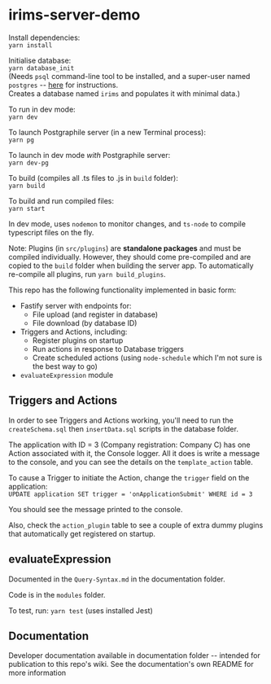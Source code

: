 # irims-server-demo

Install dependencies:  
`yarn install`

Initialise database:  
`yarn database_init`  
(Needs `psql` command-line tool to be installed, and a super-user named `postgres` -- [here](https://gist.github.com/ibraheem4/ce5ccd3e4d7a65589ce84f2a3b7c23a3) for instructions.  
Creates a database named `irims` and populates it with minimal data.)

To run in dev mode:  
`yarn dev`

To launch Postgraphile server (in a new Terminal process):  
`yarn pg`

To launch in dev mode _with_ Postgraphile server:  
`yarn dev-pg`

To build (compiles all .ts files to .js in `build` folder):  
`yarn build`

To build and run compiled files:  
`yarn start`

In dev mode, uses `nodemon` to monitor changes, and `ts-node` to compile typescript files on the fly.

Note: Plugins (in `src/plugins`) are **standalone packages** and must be compiled individually. However, they should come pre-compiled and are copied to the `build` folder when building the server app. To automatically re-compile all plugins, run `yarn build_plugins`.

This repo has the following functionality implemented in basic form:

- Fastify server with endpoints for:
  - File upload (and register in database)
  - File download (by database ID)
- Triggers and Actions, including:
  - Register plugins on startup
  - Run actions in response to Database triggers
  - Create scheduled actions (using `node-schedule` which I'm not sure is the best way to go)
- `evaluateExpression` module

## Triggers and Actions

In order to see Triggers and Actions working, you'll need to run the `createSchema.sql` then `insertData.sql` scripts in the database folder.

The application with ID = 3 (Company registration: Company C) has one Action associated with it, the Console logger. All it does is write a message to the console, and you can see the details on the `template_action` table.

To cause a Trigger to initiate the Action, change the `trigger` field on the application:  
`UPDATE application SET trigger = 'onApplicationSubmit' WHERE id = 3`

You should see the message printed to the console.

Also, check the `action_plugin` table to see a couple of extra dummy plugins that automatically get registered on startup.

## evaluateExpression

Documented in the `Query-Syntax.md` in the documentation folder.

Code is in the `modules` folder.

To test, run: `yarn test` (uses installed Jest)

## Documentation

Developer documentation available in documentation folder -- intended for publication to this repo's wiki. See the documentation's own README for more information
